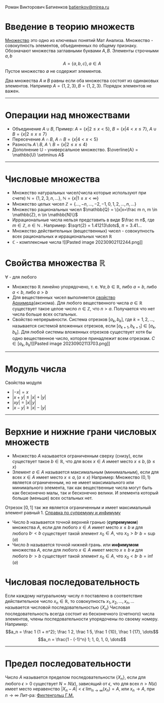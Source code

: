 Роман Викторович Батиенков
batienkov@mirea.ru

# Введение в теорию множеств
[Множество](http://mathhelpplanet.com/static.php?p=mnozhestva) это одно из ключевых понятий Мат Анализа. Множество - совокупность элементов, объединенных по общему признаку. Обозначают множества заглавными буквами $A, B$. Элементы строчными $a, b$
$$A = \{a, b, c\}, a \in A$$
Пустое множество $\emptyset$ не содержит элементов.

Два множества $A$ и $B$ равны если оба множества состоят из одинаковых элементов. Например $A = \{ 1, 2, 3\}, B=\{1, 2, 3\}$. Порядок элементов не важен.

---
# Операции над множествами

- Объединение $A \cup B$, Пример: $A=\{x|2\le x <5\}$, $B = \{x | 4 < x \le 7\}$, $A \cup B = \{x | 2 \le x \le 7\}$
- Пересечение $A \cap B$, $A \cap B = \{x | 4 < x < 5\}$
- Разность $A \setminus B$, $A \backslash B = \{ x | 2 \le x \le 4 \}$
- Дополнение $\mathbb{U}$ - универсальное множество. $\overline{A} = \mathbb{U} \setminus A$

----
# Числовые множества

- Множество натуральных чисел(числа которые используют при счете) $\mathbb{N} = \{1, 2, 3, n, ...\}$, $\mathbb{N} = \{x| 1 \le x < \infty \}$
- Множество целых чисел $\mathbb{Z} = \{\dots, -n,\dots, -2, -1, 0, 1, 2, \dots, n, \dots \}$
- Множество рациональных чисел $\mathbb{Q} = \{x|x=\frac m n, m \in \mathbb{Z}, n \in \mathbb{N}\}$
- Иррациональные числа нельзя представить в виде $\frac m n$, где $m \in \mathbb{Z}$, $n \in \mathbb{N}$ . Например: $\sqrt{2} = 1.41213\dots$, $\pi = 3.41\dots$
- Множество действительных (вещественных) чисел - совокупность всех рациональных и иррациональных чисел $\mathbb{R}$
- $\mathbb{C}$ - комплексные числа
 ![[Pasted image 20230902112244.png]]

# Свойства множества $\mathbb{R}$
$\forall$ - для любого
- Множество $\mathbb{R}$ линейно упорядочено, т. е. $\forall a, b \in \mathbb{R}$, либо $a = b$, либо $a < b$, либо $a > b$
- Для вещественных чисел выполняется [свойство Архимеда](https://wiki5.ru/wiki/Archimedean_property)(аксиома). Для любого вещественного числа $a \in \mathbb{R}$ существует такое целое число $n \in \mathbb{Z}$, что $n > a$. Получается что нет числа больше всех остальных.
- Свойство непрерывности. Система отрезков $[a_k, b_k]$, где $k = 1, 2, \dots$, называется системой вложенных отрезков, если $[a_{k+1}, b_{k+1}]\in[a_k, b_k]$. Для любой системы вложенных отрезков существует хотя бы одно вещественное число, которое принадлежит всем отрезкам. $C \in [a_k, b_k$![[Pasted image 20230902113703.png]]

---
# Модуль числа
Свойства модуля
- $|-x| = x$
- $|x + y| \le |x| + |y|$
- $|xy| = |x||y|$
- $|x - y| \ge |x| - |y|$
---
# Верхние и нижние грани числовых множеств

- Множество $A$ называется ограниченным сверху (снизу), если существует такое $b \in \mathbb{R}$, что для всех $x \in A$ имеет место $x \le b, (b \le x)$
- Элемент $a \in A$ называется максимальным (минимальным), если для всех $x \in A$ имеет место $x \le a, (a \le x)$
Например:
Множество $(0, 1)$ является ограниченным, но не имеет максимального или минимального элемента, так как вещественные числа могут быть как бесконечно малы, так и бесконечно велики. И элемента который больше (меньше) всех остальных нет.

Отрезок $[0, 1]$ так же является ограниченным и имеет максимальный элемент равный $1$.
[Справка по супремуму и инфимуму](http://trushinbv.ru/studentam/1-kurs/156-ogranichennye-mnozhestva-supremum-i-infimum)
- Число $b$ называется точной верхней гранью (**супремумом**) множества $A$, если для любого $x \in A$ имеет место $x \le b$ и для любого $b^, < b$ существует такой элемент $x_0 \in A$, что $x_0 > b^,$ $b = \sup(a)$
- Число $b$ называется точной нижней грань. или **инфимумом** множества $A$, если для любого $x \in A$ имеет место $x \ge b$ и для любого $b^,>b$ существует такой элемент $x_0 \in A$, что $x_0 < b^,$ $b=\inf(a)$

# Числовая последовательность
Если каждому натуральному числу $n$ поставлено в соответствие действительное число $x_n \in \mathbb{R}$, то совокупность $x_1, x_2, \dots, x_n, \dots$ называется числовой последовательностью $\{X_n\}$
Числовая последовательность всегда состоит из бесконечного (счетного) числа элементов, члены последовательности упорядочены по своему номеру.
Например: $$a_n = \frac 1 {1 + n^2}; \frac 1 2, \frac 1 5, \frac 1 {10}, \frac 1 {17}, \dots$$
$$a_n = \frac{1 - (-1)^n} 1; 1, 0, 1, 0, \dots$$

---
# Предел последовательности
Число $A$ называется пределом последовательности $\{X_n\}$, если для любого $\epsilon > 0$ существует $N = N(\epsilon)$, зависящий от $\epsilon$, что для всех $n > N(\epsilon)$ имеет место неравенство $|X_n - A| < \epsilon$
$\lim_{n\to \infty}(x_n) = A$, или $x_n \to A$, при $n \to \infty$
Лит-ра: [Фихтенгольц Г.М.](https://file.11klasov.net/7747-osnovy-matematicheskogo-analiza-v-2-chastjah-fihtengolc-gm.html)